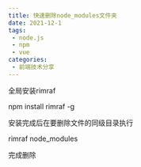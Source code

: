```yaml
---
title: 快速删除node_modules文件夹
date: 2021-12-1
tags:
 - node.js
 - npm
 - vue
categories: 
 - 前端技术分享
---
```


全局安装rimraf

npm install rimraf -g

安装完成后在要删除文件的同级目录执行

rimraf node_modules

完成删除